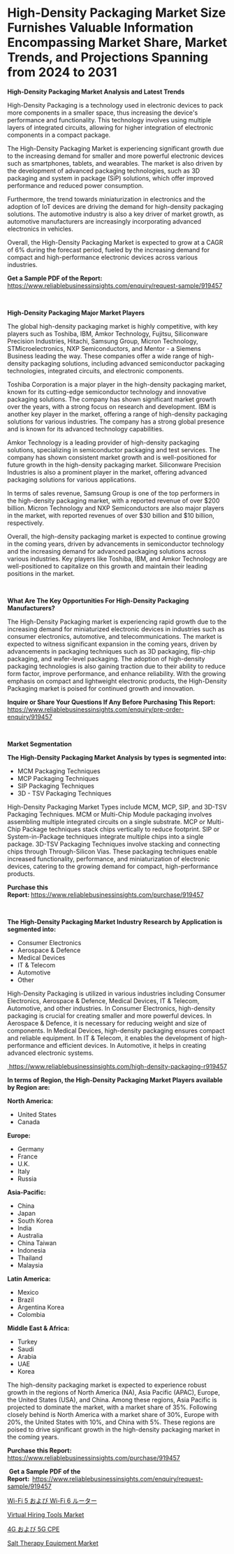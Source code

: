 <p><h1>High-Density Packaging Market Size Furnishes Valuable Information Encompassing Market Share, Market Trends, and Projections Spanning from 2024 to 2031</h1></p><p><strong>High-Density Packaging Market Analysis and Latest Trends</strong></p>
<p><p>High-Density Packaging is a technology used in electronic devices to pack more components in a smaller space, thus increasing the device's performance and functionality. This technology involves using multiple layers of integrated circuits, allowing for higher integration of electronic components in a compact package.</p><p>The High-Density Packaging Market is experiencing significant growth due to the increasing demand for smaller and more powerful electronic devices such as smartphones, tablets, and wearables. The market is also driven by the development of advanced packaging technologies, such as 3D packaging and system in package (SiP) solutions, which offer improved performance and reduced power consumption.</p><p>Furthermore, the trend towards miniaturization in electronics and the adoption of IoT devices are driving the demand for high-density packaging solutions. The automotive industry is also a key driver of market growth, as automotive manufacturers are increasingly incorporating advanced electronics in vehicles.</p><p>Overall, the High-Density Packaging Market is expected to grow at a CAGR of 6% during the forecast period, fueled by the increasing demand for compact and high-performance electronic devices across various industries.</p></p>
<p><strong>Get a Sample PDF of the Report:&nbsp;</strong> <a href="https://www.reliablebusinessinsights.com/enquiry/request-sample/919457">https://www.reliablebusinessinsights.com/enquiry/request-sample/919457</a></p>
<p>&nbsp;</p>
<p><strong>High-Density Packaging Major Market Players</strong></p>
<p><p>The global high-density packaging market is highly competitive, with key players such as Toshiba, IBM, Amkor Technology, Fujitsu, Siliconware Precision Industries, Hitachi, Samsung Group, Micron Technology, STMicroelectronics, NXP Semiconductors, and Mentor - a Siemens Business leading the way. These companies offer a wide range of high-density packaging solutions, including advanced semiconductor packaging technologies, integrated circuits, and electronic components.</p><p>Toshiba Corporation is a major player in the high-density packaging market, known for its cutting-edge semiconductor technology and innovative packaging solutions. The company has shown significant market growth over the years, with a strong focus on research and development. IBM is another key player in the market, offering a range of high-density packaging solutions for various industries. The company has a strong global presence and is known for its advanced technology capabilities.</p><p>Amkor Technology is a leading provider of high-density packaging solutions, specializing in semiconductor packaging and test services. The company has shown consistent market growth and is well-positioned for future growth in the high-density packaging market. Siliconware Precision Industries is also a prominent player in the market, offering advanced packaging solutions for various applications.</p><p>In terms of sales revenue, Samsung Group is one of the top performers in the high-density packaging market, with a reported revenue of over $200 billion. Micron Technology and NXP Semiconductors are also major players in the market, with reported revenues of over $30 billion and $10 billion, respectively.</p><p>Overall, the high-density packaging market is expected to continue growing in the coming years, driven by advancements in semiconductor technology and the increasing demand for advanced packaging solutions across various industries. Key players like Toshiba, IBM, and Amkor Technology are well-positioned to capitalize on this growth and maintain their leading positions in the market.</p></p>
<p>&nbsp;</p>
<p><strong>What Are The Key Opportunities For High-Density Packaging Manufacturers?</strong></p>
<p><p>The High-Density Packaging market is experiencing rapid growth due to the increasing demand for miniaturized electronic devices in industries such as consumer electronics, automotive, and telecommunications. The market is expected to witness significant expansion in the coming years, driven by advancements in packaging techniques such as 3D packaging, flip-chip packaging, and wafer-level packaging. The adoption of high-density packaging technologies is also gaining traction due to their ability to reduce form factor, improve performance, and enhance reliability. With the growing emphasis on compact and lightweight electronic products, the High-Density Packaging market is poised for continued growth and innovation.</p></p>
<p><strong>Inquire or Share Your Questions If Any Before Purchasing This Report:</strong> <a href="https://www.reliablebusinessinsights.com/enquiry/pre-order-enquiry/919457">https://www.reliablebusinessinsights.com/enquiry/pre-order-enquiry/919457</a></p>
<p>&nbsp;</p>
<p><strong>Market Segmentation</strong></p>
<p><strong>The High-Density Packaging Market Analysis by types is segmented into:</strong></p>
<p><ul><li>MCM Packaging Techniques</li><li>MCP Packaging Techniques</li><li>SIP Packaging Techniques</li><li>3D - TSV Packaging Techniques</li></ul></p>
<p><p>High-Density Packaging Market Types include MCM, MCP, SIP, and 3D-TSV Packaging Techniques. MCM or Multi-Chip Module packaging involves assembling multiple integrated circuits on a single substrate. MCP or Multi-Chip Package techniques stack chips vertically to reduce footprint. SIP or System-in-Package techniques integrate multiple chips into a single package. 3D-TSV Packaging Techniques involve stacking and connecting chips through Through-Silicon Vias. These packaging techniques enable increased functionality, performance, and miniaturization of electronic devices, catering to the growing demand for compact, high-performance products.</p></p>
<p><strong>Purchase this Report:&nbsp;</strong><a href="https://www.reliablebusinessinsights.com/purchase/919457">https://www.reliablebusinessinsights.com/purchase/919457</a></p>
<p>&nbsp;</p>
<p><strong>The High-Density Packaging Market Industry Research by Application is segmented into:</strong></p>
<p><ul><li>Consumer Electronics</li><li>Aerospace & Defence</li><li>Medical Devices</li><li>IT & Telecom</li><li>Automotive</li><li>Other</li></ul></p>
<p><p>High-Density Packaging is utilized in various industries including Consumer Electronics, Aerospace & Defence, Medical Devices, IT & Telecom, Automotive, and other industries. In Consumer Electronics, high-density packaging is crucial for creating smaller and more powerful devices. In Aerospace & Defence, it is necessary for reducing weight and size of components. In Medical Devices, high-density packaging ensures compact and reliable equipment. In IT & Telecom, it enables the development of high-performance and efficient devices. In Automotive, it helps in creating advanced electronic systems.</p></p>
<p><a href="https://www.reliablebusinessinsights.com/high-density-packaging-r919457">&nbsp;https://www.reliablebusinessinsights.com/high-density-packaging-r919457</a></p>
<p><strong>In terms of Region, the High-Density Packaging Market Players available by Region are:</strong></p>
<p>
    <p> <strong> North America: </strong>
        <ul>
            <li>United States</li>
            <li>Canada</li>
        </ul>
        </p> 
    <p> <strong> Europe: </strong>
        <ul>
            <li>Germany</li>
            <li>France</li>
            <li>U.K.</li>
            <li>Italy</li>
            <li>Russia</li>
        </ul>
        </p> 
    <p> <strong> Asia-Pacific: </strong>
        <ul>
            <li>China</li>
            <li>Japan</li>
            <li>South Korea</li>
            <li>India</li>
            <li>Australia</li>
            <li>China Taiwan</li>
            <li>Indonesia</li>
            <li>Thailand</li>
            <li>Malaysia</li>
        </ul>
        </p> 
    <p> <strong> Latin America: </strong>
        <ul>
            <li>Mexico</li>
            <li>Brazil</li>
            <li>Argentina Korea</li>
            <li>Colombia</li>
        </ul>
        </p> 
    <p> <strong> Middle East & Africa: </strong>
        <ul>
            <li>Turkey</li>
            <li>Saudi</li>
            <li>Arabia</li>
            <li>UAE</li>
            <li>Korea</li>
        </ul>
    </p>
    </p>
<p><p>The high-density packaging market is expected to experience robust growth in the regions of North America (NA), Asia Pacific (APAC), Europe, the United States (USA), and China. Among these regions, Asia Pacific is projected to dominate the market, with a market share of 35%. Following closely behind is North America with a market share of 30%, Europe with 20%, the United States with 10%, and China with 5%. These regions are poised to drive significant growth in the high-density packaging market in the coming years.</p></p>
<p><strong>Purchase this Report: </strong><a href="https://www.reliablebusinessinsights.com/purchase/919457">https://www.reliablebusinessinsights.com/purchase/919457</a></p>
<p>&nbsp;<strong>Get a Sample PDF of the Report:&nbsp;&nbsp;</strong><a href="https://www.reliablebusinessinsights.com/enquiry/request-sample/919457">https://www.reliablebusinessinsights.com/enquiry/request-sample/919457</a></p>
<p><strong></strong></p>
<p><p><a href="https://github.com/AdellaPrice2023/Market-Research-Report-List-2/blob/main/2397213176995.md">Wi-Fi 5 および Wi-Fi 6 ルーター</a></p><p><a href="https://github.com/IzaiahBartell/Market-Research-Report-List-1/blob/main/virtual-hiring-tools-market.md">Virtual Hiring Tools Market</a></p><p><a href="https://github.com/AbigaleHuel/Market-Research-Report-List-1/blob/main/5573872176996.md">4G および 5G CPE</a></p><p><a href="https://github.com/biheemgalvinlouises6hokrh3h/Market-Research-Report-List-3/blob/main/salt-therapy-equipment-market.md">Salt Therapy Equipment Market</a></p></p>